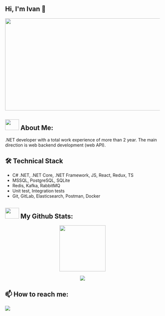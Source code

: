<h2>Hi, I'm Ivan 👋</h2>

<p align="center">
 <img src="https://media.giphy.com/media/dWesBcTLavkZuG35MI/giphy.gif" width="600" height="300"/>
</p>

<h2><img src="https://github.com/TheDudeThatCode/TheDudeThatCode/blob/master/Assets/Developer.gif" width="45" height="35"> About Me:</h2>
<p>.NET developer with a total work experience of more than 2 year. The main direction is web backend  development (web API). </p>

<h2>🛠 Technical Stack</h2>
<ul align='left'>
 <li>C# .NET, .NET Core, .NET Framework, JS, React, Redux, TS</li>
 <li>MSSQL, PostgreSQL, SQLite</li>
 <li>Redis, Kafka, RabbitMQ</li>
 <li>Unit test, Integration tests</li>
 <li>Git, GitLab, Elasticsearch, Postman, Docker</li>
</ul>

 <h2><img src='https://media1.giphy.com/media/du3J3cXyzhj75IOgvA/giphy.gif?cid=ecf05e47x2g034i9pzwtzzsd3xgg2w9nr94t4tflbbgo3008&rid=giphy.gif' width="45" height="35"> My Github Stats:</h2>
 <p align='center'> 
 <a>
  <img height = 150 src = "http://github-readme-streak-stats.herokuapp.com?user=includingByMeAndMyself&theme=graywhite&date_format=M%20j%5B%2C%20Y%5D"/>
 </a>
<p align='center'>
 <a href="https://www.codewars.com/users/includingByMeAndMyself">
  <img src="https://www.codewars.com/users/includingByMeAndMyself/badges/small"/>
 </a>
</p>
</p>

<h2>📫 How to reach me:</h2>
 <p align='left'>
    <a href="https://t.me/including_me">
        <img src="https://img.shields.io/badge/Telegram-2CA5E0?style=for-the-badge&logo=telegram&logoColor=white"/>
    </a>
 </p>
